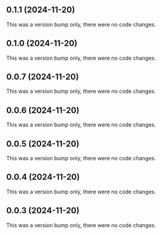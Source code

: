## 0.1.1 (2024-11-20)

This was a version bump only, there were no code changes.

## 0.1.0 (2024-11-20)

This was a version bump only, there were no code changes.

## 0.0.7 (2024-11-20)

This was a version bump only, there were no code changes.

## 0.0.6 (2024-11-20)

This was a version bump only, there were no code changes.

## 0.0.5 (2024-11-20)

This was a version bump only, there were no code changes.

## 0.0.4 (2024-11-20)

This was a version bump only, there were no code changes.

## 0.0.3 (2024-11-20)

This was a version bump only, there were no code changes.